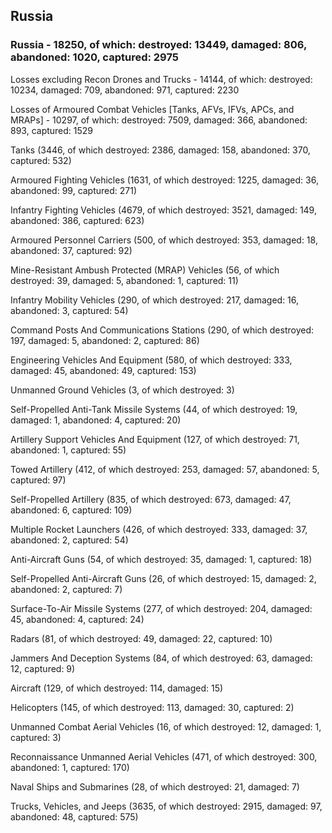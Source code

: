 
 
 ## Russia
 
 ### Russia - 18250, of which: destroyed: 13449, damaged: 806, abandoned: 1020, captured: 2975

 Losses excluding Recon Drones and Trucks - 14144, of which: destroyed: 10234, damaged: 709, abandoned: 971, captured: 2230

 Losses of Armoured Combat Vehicles [Tanks, AFVs, IFVs, APCs, and MRAPs] - 10297, of which: destroyed: 7509, damaged: 366, abandoned: 893, captured: 1529

 

 

 Tanks (3446, of which destroyed: 2386, damaged: 158, abandoned: 370, captured: 532)

 Armoured Fighting Vehicles (1631, of which destroyed: 1225, damaged: 36, abandoned: 99, captured: 271)

 Infantry Fighting Vehicles (4679, of which destroyed: 3521, damaged: 149, abandoned: 386, captured: 623)

 Armoured Personnel Carriers (500, of which destroyed: 353, damaged: 18, abandoned: 37, captured: 92)

 Mine-Resistant Ambush Protected (MRAP) Vehicles (56, of which destroyed: 39, damaged: 5, abandoned: 1, captured: 11)

 Infantry Mobility Vehicles (290, of which destroyed: 217, damaged: 16, abandoned: 3, captured: 54)

 Command Posts And Communications Stations (290, of which destroyed: 197, damaged: 5, abandoned: 2, captured: 86)

 Engineering Vehicles And Equipment (580, of which destroyed: 333, damaged: 45, abandoned: 49, captured: 153)

 Unmanned Ground Vehicles (3, of which destroyed: 3)

 Self-Propelled Anti-Tank Missile Systems (44, of which destroyed: 19, damaged: 1, abandoned: 4, captured: 20)

 Artillery Support Vehicles And Equipment (127, of which destroyed: 71, abandoned: 1, captured: 55)

 Towed Artillery (412, of which destroyed: 253, damaged: 57, abandoned: 5, captured: 97)

 Self-Propelled Artillery (835, of which destroyed: 673, damaged: 47, abandoned: 6, captured: 109)

 Multiple Rocket Launchers (426, of which destroyed: 333, damaged: 37, abandoned: 2, captured: 54)

 Anti-Aircraft Guns (54, of which destroyed: 35, damaged: 1, captured: 18)

 Self-Propelled Anti-Aircraft Guns (26, of which destroyed: 15, damaged: 2, abandoned: 2, captured: 7)

 Surface-To-Air Missile Systems (277, of which destroyed: 204, damaged: 45, abandoned: 4, captured: 24)

 Radars (81, of which destroyed: 49, damaged: 22, captured: 10)

 Jammers And Deception Systems (84, of which destroyed: 63, damaged: 12, captured: 9)

 Aircraft (129, of which destroyed: 114, damaged: 15)

 Helicopters (145, of which destroyed: 113, damaged: 30, captured: 2)

 Unmanned Combat Aerial Vehicles (16, of which destroyed: 12, damaged: 1, captured: 3)

 Reconnaissance Unmanned Aerial Vehicles (471, of which destroyed: 300, abandoned: 1, captured: 170)

 Naval Ships and Submarines (28, of which destroyed: 21, damaged: 7)

 Trucks, Vehicles, and Jeeps (3635, of which destroyed: 2915, damaged: 97, abandoned: 48, captured: 575)

